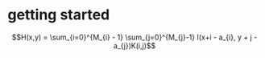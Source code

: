 # getting started



$$H(x,y) = \sum_{i=0}^{M_{i} - 1} \sum_{j=0}^{M_{j}-1} I(x+i - a_{i}, y + j - a_{j})K(i,j)$$
